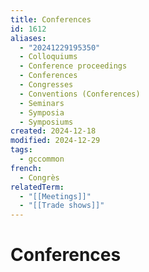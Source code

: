 ```yaml
---
title: Conferences
id: 1612
aliases:
  - "20241229195350"
  - Colloquiums
  - Conference proceedings
  - Conferences
  - Congresses
  - Conventions (Conferences)
  - Seminars
  - Symposia
  - Symposiums
created: 2024-12-18
modified: 2024-12-29
tags:
  - gccommon
french:
  - Congrès
relatedTerm:
  - "[[Meetings]]"
  - "[[Trade shows]]"
---
```

# Conferences
